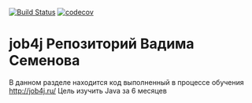 [![Build Status](https://travis-ci.com/vadsemenov/job4j.svg?branch=master)](https://travis-ci.com/vadsemenov/job4j)
[![codecov](https://codecov.io/gh/vadsemenov/job4j/branch/master/graph/badge.svg)](https://codecov.io/gh/vadsemenov/job4j)
# job4j Репозиторий Вадима Семенова

В данном разделе находится код выполненный в процессе обучения
 http://job4j.ru/ Цель изучить Java за 6 месяцев
 